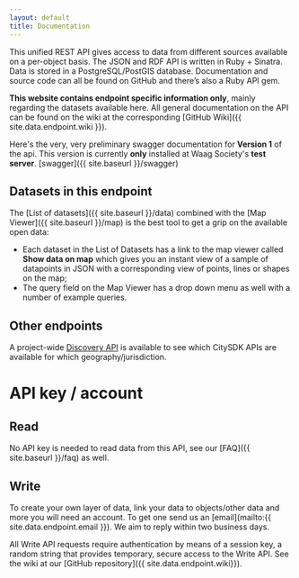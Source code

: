 ```yaml
---
layout: default
title: Documentation
---
```


This unified REST API gives access to data from different sources available on a per-object basis. The JSON and RDF API is written in Ruby + Sinatra. Data is stored in a PostgreSQL/PostGIS database. Documentation and source code can all be found on GitHub and there’s also a Ruby API gem.

**This website contains endpoint specific information only**, mainly regarding the datasets available here. All general documentation on the API can be found on the wiki at the corresponding [GitHub Wiki]({{ site.data.endpoint.wiki }}).

Here's the very, very preliminary swagger documentation for **Version 1** of the api.
This version is currently **only** installed at Waag Society's **test server**.
[swagger]({{ site.baseurl }}/swagger)


## Datasets in this endpoint

The [List of datasets]({{ site.baseurl }}/data) combined with the [Map Viewer]({{ site.baseurl }}/map) is the best tool to get a grip on the available open data:

- Each dataset in the List of Datasets has a link to the map viewer called **Show data on map** which gives you an instant view of a sample of datapoints in JSON with a corresponding view of points, lines or shapes on the map;
- The query field on the Map Viewer has a drop down menu as well with a number of example queries.


## Other endpoints

A project-wide [Discovery API](http://cat.citysdk.eu/) is available to see which CitySDK APIs are available for which geography/jurisdiction.











# API key / account

## Read

No API key is needed to read data from this API, see our [FAQ]({{ site.baseurl }}/faq) as well.

## Write

To create your own layer of data, link your data to objects/other data and more you will need an account. To get one send us an [email](mailto:{{ site.data.endpoint.email }}). We aim to reply within two business days.

All Write API requests require authentication by means of a session key, a random string that provides temporary, secure access to the Write API. See the wiki at our [GitHub repository]({{ site.data.endpoint.wiki}}).

